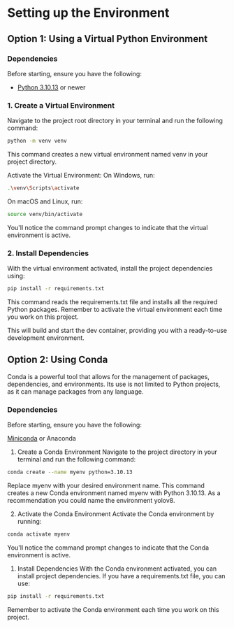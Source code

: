 # Setting up the Environment

## Option 1: Using a Virtual Python Environment

### Dependencies

Before starting, ensure you have the following:

- [Python 3.10.13](https://www.python.org/downloads/release/python-31013/) or newer

### 1. Create a Virtual Environment
   
Navigate to the project root directory in your terminal and run the following command:

```bash
python -m venv venv
```

This command creates a new virtual environment named venv in your project directory.

Activate the Virtual Environment:
On Windows, run:
```bash
.\venv\Scripts\activate
```

On macOS and Linux, run:
```bash
source venv/bin/activate
```

You'll notice the command prompt changes to indicate that the virtual environment is active.

### 2. Install Dependencies

With the virtual environment activated, install the project dependencies using:
```bash
pip install -r requirements.txt
```

This command reads the requirements.txt file and installs all the required Python packages.
Remember to activate the virtual environment each time you work on this project.

This will build and start the dev container, providing you with a ready-to-use development environment.

## Option 2: Using Conda

Conda is a powerful tool that allows for the management of packages, dependencies, and environments. Its use is not limited to Python projects, as it can manage packages from any language.

### Dependencies
Before starting, ensure you have the following:

[Miniconda](https://docs.anaconda.com/free/miniconda/index.html) or Anaconda
1. Create a Conda Environment
Navigate to the project directory in your terminal and run the following command:

```bash
conda create --name myenv python=3.10.13
```

Replace myenv with your desired environment name. This command creates a new Conda environment named myenv with Python 3.10.13. As a recommendation you could name the environment yolov8.

2. Activate the Conda Environment
Activate the Conda environment by running:

```bash
conda activate myenv
```
You'll notice the command prompt changes to indicate that the Conda environment is active.

1. Install Dependencies
With the Conda environment activated, you can install project dependencies. If you have a requirements.txt file, you can use:

```bash
pip install -r requirements.txt
```

Remember to activate the Conda environment each time you work on this project.